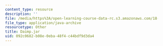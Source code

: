 ```yaml
---
content_type: resource
description: ''
file: /media/https%3A/open-learning-course-data-rc.s3.amazonaws.com/18-03sc-differential-equations-fall-2011/092c0682b08e0eba48f4c44bdf9d3da4_Daimp.jar
file_type: application/java-archive
resourcetype: Other
title: Daimp.jar
uid: 092c0682-b08e-0eba-48f4-c44bdf9d3da4
---
```

